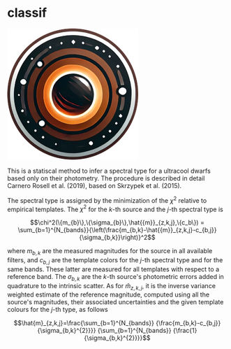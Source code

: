 # classif

<img src="https://github.com/marinadalponte/classif/blob/master/logo/cropped_logo.png" width="300">

This is a statiscal method to infer a spectral type for a ultracool dwarfs based only on their photometry. The procedure is described in detail Carnero Rosell et al. (2019), based on Skrzypek et al. (2015). 

The spectral type is assigned by the minimization of the $\chi^2$ relative to empirical templates. The $\chi^2$ for the $k$-th source and the $j$-th spectral type is

```math
\chi^2(\{m_{b}\},\{\sigma_{b}\},\hat{{m}}_{z,k,j},\{c_b\}) = \sum_{b=1}^{N_{bands}}{\left(\frac{m_{b,k}-\hat{{m}}_{z,k,j}-c_{b,j}}{\sigma_{b,k}}\right)}^2
```

where $m_{b,k}$ are the measured magnitudes for the source in all available filters, and $c_{b,j}$ are the template colors for the $j$-th spectral type and for the same bands. These latter are measured for all templates with respect to a reference band. The $\sigma_{b,k}$ are the $k$-th source's photometric errors added in quadrature to the intrinsic scatter. As for $\hat{{m}}_{z,k,j}$, it is the inverse variance weighted estimate of the reference magnitude, computed using all the source's magnitudes, their associated uncertainties and the given template colours for the $j$-th type, as follows

```math
\hat{m}_{z,k,j}=\frac{\sum_{b=1}^{N_{bands}} {\frac{m_{b,k}-c_{b,j}}{\sigma_{b,k}^{2}}}} {\sum_{b=1}^{N_{bands}} {\frac{1}{\sigma_{b,k}^{2}}}}
```
